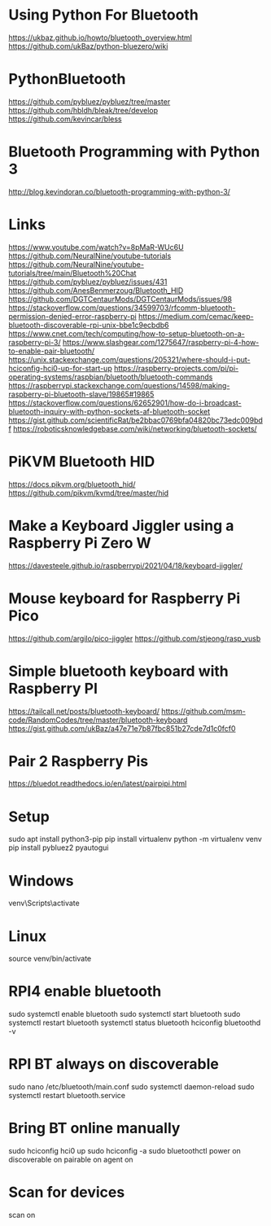# Using Python For Bluetooth
https://ukbaz.github.io/howto/bluetooth_overview.html
https://github.com/ukBaz/python-bluezero/wiki

# PythonBluetooth
https://github.com/pybluez/pybluez/tree/master
https://github.com/hbldh/bleak/tree/develop
https://github.com/kevincar/bless

# Bluetooth Programming with Python 3
http://blog.kevindoran.co/bluetooth-programming-with-python-3/

# Links
https://www.youtube.com/watch?v=8pMaR-WUc6U
https://github.com/NeuralNine/youtube-tutorials
https://github.com/NeuralNine/youtube-tutorials/tree/main/Bluetooth%20Chat
https://github.com/pybluez/pybluez/issues/431
https://github.com/AnesBenmerzoug/Bluetooth_HID
https://github.com/DGTCentaurMods/DGTCentaurMods/issues/98
https://stackoverflow.com/questions/34599703/rfcomm-bluetooth-permission-denied-error-raspberry-pi
https://medium.com/cemac/keep-bluetooth-discoverable-rpi-unix-bbe1c9ecbdb6
https://www.cnet.com/tech/computing/how-to-setup-bluetooth-on-a-raspberry-pi-3/
https://www.slashgear.com/1275647/raspberry-pi-4-how-to-enable-pair-bluetooth/
https://unix.stackexchange.com/questions/205321/where-should-i-put-hciconfig-hci0-up-for-start-up
https://raspberry-projects.com/pi/pi-operating-systems/raspbian/bluetooth/bluetooth-commands
https://raspberrypi.stackexchange.com/questions/14598/making-raspberry-pi-bluetooth-slave/19865#19865
https://stackoverflow.com/questions/62652901/how-do-i-broadcast-bluetooth-inquiry-with-python-sockets-af-bluetooth-socket
https://gist.github.com/scientificRat/be2bbac0769bfa04820bc73edc009bdf
https://roboticsknowledgebase.com/wiki/networking/bluetooth-sockets/

# PiKVM Bluetooth HID
https://docs.pikvm.org/bluetooth_hid/
https://github.com/pikvm/kvmd/tree/master/hid

# Make a Keyboard Jiggler using a Raspberry Pi Zero W
https://davesteele.github.io/raspberrypi/2021/04/18/keyboard-jiggler/

# Mouse keyboard for Raspberry Pi Pico
https://github.com/argilo/pico-jiggler
https://github.com/stjeong/rasp_vusb

# Simple bluetooth keyboard with Raspberry PI
https://tailcall.net/posts/bluetooth-keyboard/
https://github.com/msm-code/RandomCodes/tree/master/bluetooth-keyboard
https://gist.github.com/ukBaz/a47e71e7b87fbc851b27cde7d1c0fcf0

# Pair 2 Raspberry Pis
https://bluedot.readthedocs.io/en/latest/pairpipi.html

# Setup
sudo apt install python3-pip
pip install virtualenv
python -m virtualenv venv
pip install pybluez2 pyautogui

# Windows
venv\Scripts\activate

# Linux
source venv/bin/activate

# RPI4 enable bluetooth
sudo systemctl enable bluetooth
sudo systemctl start bluetooth
sudo systemctl restart bluetooth
systemctl status bluetooth
hciconfig
bluetoothd -v

# RPI BT always on discoverable
sudo nano /etc/bluetooth/main.conf
sudo systemctl daemon-reload
sudo systemctl restart bluetooth.service

# Bring BT online manually
sudo hciconfig hci0 up
sudo hciconfig -a
sudo bluetoothctl
power on
discoverable on
pairable on
agent on

# Scan for devices
scan on